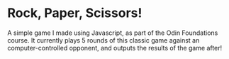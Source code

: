 # Rock, Paper, Scissors!
A simple game I made using Javascript, as part of the Odin Foundations course.
It currently plays 5 rounds of this classic game against an computer-controlled opponent, and outputs the results of the game after!
